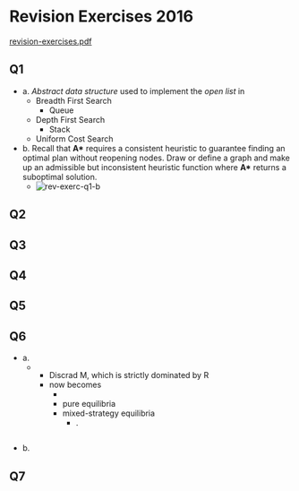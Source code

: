 # Revision Exercises 2016

[revision-exercises.pdf](revision-exercises.pdf)

## Q1
+ a. _Abstract data structure_ used to implement the _open list_ in
    * Breadth First Search
        - Queue
    * Depth First Search
        - Stack
    * Uniform Cost Search
+ b. Recall that __A*__ requires a consistent heuristic to guarantee finding an optimal plan without reopening nodes. Draw or define a graph and make up an admissible but inconsistent heuristic function where __A*__ returns a suboptimal solution.
    * ![rev-exerc-q1-b](rev-exerc-q1-b.png)

## Q2

## Q3

## Q4

## Q5

## Q6
+ a.
    * ![]()
        - Discrad M, which is strictly dominated by R
        - now becomes
            + ![]()
            + pure equilibria
            + mixed-strategy equilibria
                * .
                    ```

                    ```
+ b.

## Q7
